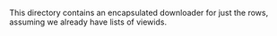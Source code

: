 This directory contains an encapsulated downloader for just the rows,
assuming we already have lists of viewids.
